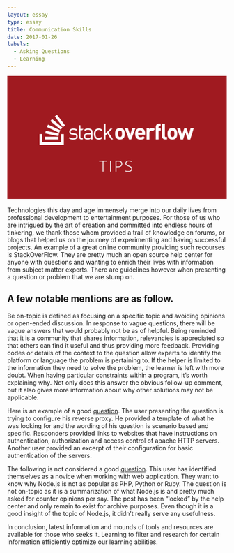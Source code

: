 ```yaml
---
layout: essay
type: essay
title: Communication Skills
date: 2017-01-26
labels:
  - Asking Questions
  - Learning
---
```


<img class="ui medium left circular floated image" src="../images/blog-572x320-stackoverflow-effectively.png">

 Technologies this day and age immensely merge into our daily lives from professional development to entertainment purposes. For those of us who are intrigued by the art of creation and committed into endless hours of tinkering, we thank those whom provided a trail of knowledge on forums, or blogs that helped us on the journey of experimenting and having successful projects. An example of a great online community providing such recourses is StackOverFlow. They are pretty much an open source help center for anyone with questions and wanting to enrich their lives with information from subject matter experts. There are guidelines however when presenting a question or problem that we are stump on. 
 

## A few notable mentions are as follow. 

Be on-topic is defined as focusing on a specific topic and avoiding opinions or open-ended discussion.  In response to vague questions, there will be vague answers that would probably not be as of helpful. Being reminded that it is a community that shares information, relevancies is appreciated so that others can find it useful and thus providing more feedback. Providing codes or details of the context to the question allow experts to identify the platform or language the problem is pertaining to. If the helper is limited to the information they need to solve the problem, the learner is left with more doubt. When having particular constraints within a program, it’s worth explaining why. Not only does this answer the obvious follow-up comment, but it also gives more information about why other solutions may not be applicable.


Here is an example of a good [question](http://stackoverflow.com/questions/5011102/apache-reverse-proxy-with-basic-authentication?rq=1). The user presenting the question is trying to configure his reverse proxy. He provided a template of what he was looking for and the wording of his question is scenario based and specific. Responders provided links to websites that have instructions on authentication, authorization and access control of apache HTTP servers. Another user provided an excerpt of their configuration for basic authentication of the servers.


The following is not considered a good [question](http://stackoverflow.com/questions/5062614/how-to-decide-when-to-use-node-js?rq=1). This user has identified themselves as a novice when working with web application. They want to know why Node.js is not as popular as PHP, Python or Ruby. The question is not on-topic as it is a summarization of what Node.js is and pretty much asked for counter opinions per say. The post has been “locked” by the help center and only remain to exist for archive purposes. Even though it is a good insight of the topic of Node.js, it didn’t really serve any usefulness.

In conclusion, latest information and mounds of tools and resources are available for those who seeks it. Learning to filter and research for certain information efficiently optimize our learning abilities. 




